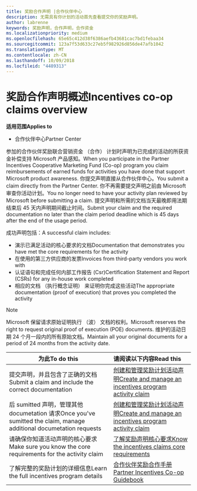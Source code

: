 ```yaml
---
title: 奖励合作声明 |合作伙伴中心
description: 无需具有你计划的活动首先查看提交你的奖励声明。
author: labrenne
keywords: 奖励声明，合作声明，合作资金
ms.localizationpriority: medium
ms.openlocfilehash: 65e65c412d38f6386aefb43681cac7bd1febaa34
ms.sourcegitcommit: 123a7f53d633c27eb5f982926d856de47afb1042
ms.translationtype: MT
ms.contentlocale: zh-CN
ms.lasthandoff: 10/09/2018
ms.locfileid: "4489313"
---
```

# <a name="incentives-co-op-claims-overview"></a><span data-ttu-id="ec86f-104">奖励合作声明概述</span><span class="sxs-lookup"><span data-stu-id="ec86f-104">Incentives co-op claims overview</span></span>

**<span data-ttu-id="ec86f-105">适用范围</span><span class="sxs-lookup"><span data-stu-id="ec86f-105">Applies to</span></span>**

- <span data-ttu-id="ec86f-106">合作伙伴中心</span><span class="sxs-lookup"><span data-stu-id="ec86f-106">Partner Center</span></span>

<span data-ttu-id="ec86f-107">参加的合作伙伴奖励联合营销资金 （合作） 计划时声明为已完成的活动的所获资金补偿支持 Microsoft 产品感知。</span><span class="sxs-lookup"><span data-stu-id="ec86f-107">When you participate in the  Partner Incentives Cooperative Marketing Fund (Co-op) program you claim reimbursements of earned funds for activities you have done that support Microsoft product awareness.</span></span> <span data-ttu-id="ec86f-108">你提交声明直接从合作伙伴中心。</span><span class="sxs-lookup"><span data-stu-id="ec86f-108">You submit a claim directly from the Partner Center.</span></span> <span data-ttu-id="ec86f-109">你不再需要提交声明之前由 Microsoft 审查你活动计划。</span><span class="sxs-lookup"><span data-stu-id="ec86f-109">You no longer need to have your activity plan reviewed by Microsoft before submitting a claim.</span></span> <span data-ttu-id="ec86f-110">提交声明和所需的文档当天最晚即用法期结束后 45 天内声明期间截止时间。</span><span class="sxs-lookup"><span data-stu-id="ec86f-110">Submit your claim and the required documentation no later than the claim period deadline which is 45 days after the end of the usage period.</span></span> 

<span data-ttu-id="ec86f-111">成功声明包括：</span><span class="sxs-lookup"><span data-stu-id="ec86f-111">A successful claim includes:</span></span>

- <span data-ttu-id="ec86f-112">演示已满足活动的核心要求的文档</span><span class="sxs-lookup"><span data-stu-id="ec86f-112">Documentation that demonstrates you have met the core requirements for the activity</span></span>
- <span data-ttu-id="ec86f-113">在使用的第三方供应商的发票</span><span class="sxs-lookup"><span data-stu-id="ec86f-113">Invoices from third-party vendors you work with</span></span>
- <span data-ttu-id="ec86f-114">认证语句和完成任何内部工作报告 (Csr)</span><span class="sxs-lookup"><span data-stu-id="ec86f-114">Certification Statement and Report (CSRs) for any in-house work completed</span></span>
- <span data-ttu-id="ec86f-115">相应的文档 （执行概念证明） 来证明你完成这些活动</span><span class="sxs-lookup"><span data-stu-id="ec86f-115">The appropriate documentation (proof of execution) that proves you completed the activity</span></span> 

>[!NOTE]
><span data-ttu-id="ec86f-116">Microsoft 保留请求原始证明执行 （波） 文档的权利。</span><span class="sxs-lookup"><span data-stu-id="ec86f-116">Microsoft reserves the right to request original proof of execution (POE) documents.</span></span> <span data-ttu-id="ec86f-117">维护的活动日期 24 个月一段内的所有原始文档。</span><span class="sxs-lookup"><span data-stu-id="ec86f-117">Maintain all your original documents for a period of 24 months from the activity date.</span></span> 

|**<span data-ttu-id="ec86f-118">为此</span><span class="sxs-lookup"><span data-stu-id="ec86f-118">To do this</span></span>**   |**<span data-ttu-id="ec86f-119">请阅读以下内容</span><span class="sxs-lookup"><span data-stu-id="ec86f-119">Read this</span></span>**   |
|-----------------|:--------------------------------------|
|<span data-ttu-id="ec86f-120">提交声明，并且包含了正确的文档</span><span class="sxs-lookup"><span data-stu-id="ec86f-120">Submit a claim and include the correct documentation</span></span>|[<span data-ttu-id="ec86f-121">创建和管理奖励计划活动声明</span><span class="sxs-lookup"><span data-stu-id="ec86f-121">Create and manage an incentives program activity claim</span></span>](create-incentives-claims.md)|
|<span data-ttu-id="ec86f-122">后 sumitted 声明，管理其他 documetation 请求</span><span class="sxs-lookup"><span data-stu-id="ec86f-122">Once you've sumitted the claim, manage additional documetation requests</span></span>|[<span data-ttu-id="ec86f-123">创建和管理奖励计划活动声明</span><span class="sxs-lookup"><span data-stu-id="ec86f-123">Create and manage an incentives program activity claim</span></span>](create-incentives-claims.md)  |
|<span data-ttu-id="ec86f-124">请确保你知道活动声明的核心要求</span><span class="sxs-lookup"><span data-stu-id="ec86f-124">Make sure you know the core requirements for the activity claim</span></span>|[<span data-ttu-id="ec86f-125">了解奖励声明核心要求</span><span class="sxs-lookup"><span data-stu-id="ec86f-125">Know the incentives claims core requirements</span></span>](core-requirements.md)   |
|<span data-ttu-id="ec86f-126">了解完整的奖励计划的详细信息</span><span class="sxs-lookup"><span data-stu-id="ec86f-126">Learn the full incentives program details</span></span>|[<span data-ttu-id="ec86f-127">合作伙伴奖励合作手册</span><span class="sxs-lookup"><span data-stu-id="ec86f-127">Partner Incentives Co-op Guidebook</span></span>](https://assets.microsoft.com/coop-guidebook.pdf)
                                                                                 
                                   